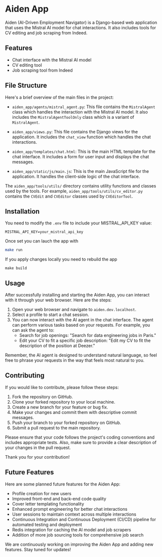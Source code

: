 # Aiden App

Aiden (AI-Driven Employment Navigator) is a Django-based web application that uses the Mistral AI model for chat interactions. It also includes tools for CV editing and job scraping from Indeed.

## Features

- Chat interface with the Mistral AI model
- CV editing tool
- Job scraping tool from Indeed

## File Structure

Here's a brief overview of the main files in the project:

- `aiden_app/agents/mistral_agent.py`: This file contains the `MistralAgent` class which handles the interaction with the Mistral AI model. It also includes the `MistralAgentToolOnly` class which is a variant of `MistralAgent`.

- `aiden_app/views.py`: This file contains the Django views for the application. It includes the `chat_view` function which handles the chat interactions.

- `aiden_app/templates/chat.html`: This is the main HTML template for the chat interface. It includes a form for user input and displays the chat messages.

- `aiden_app/static/js/main.js`: This is the main JavaScript file for the application. It handles the client-side logic of the chat interface.

The `aiden_app/tools/utils/` directory contains utility functions and classes used by the tools. For example, `aiden_app/tools/utils/cv_editor.py` contains the `CVEdit` and `CVEditor` classes used by `CVEditorTool`.

## Installation

You need to modify the `.env` file to include your MISTRAL_API_KEY value:

```
MISTRAL_API_KEY=your_mistral_api_key
```

Once set you can lauch the app with
```bash
make run
```
If you apply changes locally you need to rebuild the app

```
make build
```

## Usage

After successfully installing and starting the Aiden App, you can interact with it through your web browser. Here are the steps:

1. Open your web browser and navigate to `aiden.dev.localhost`.
2. Select a profile to start a chat session.
3. You can now interact with the AI agent in the chat interface. The agent can perform various tasks based on your requests. For example, you can ask the agent to:
   - Search for job openings: "Search for data engineering jobs in Paris."
   - Edit your CV to fit a specific job description: "Edit my CV to fit the description of the position at Deezer."

Remember, the AI agent is designed to understand natural language, so feel free to phrase your requests in the way that feels most natural to you.

## Contributing
If you would like to contribute, please follow these steps:

1. Fork the repository on GitHub.
2. Clone your forked repository to your local machine.
3. Create a new branch for your feature or bug fix.
4. Make your changes and commit them with descriptive commit messages.
5. Push your branch to your forked repository on GitHub.
6. Submit a pull request to the main repository.

Please ensure that your code follows the project's coding conventions and includes appropriate tests. Also, make sure to provide a clear description of your changes in the pull request.

Thank you for your contribution!

## Future Features
Here are some planned future features for the Aiden App:
- Profile creation for new users
- Improved front-end and back-end code quality
- Cover letter templating functionality
- Enhanced prompt engineering for better chat interactions
- User sessions to maintain context across multiple interactions
- Continuous Integration and Continuous Deployment (CI/CD) pipeline for automated testing and deployment
- Redis integration for caching the AI model and job scrapers
- Addition of more job sourcing tools for comprehensive job search

We are continuously working on improving the Aiden App and adding new features. Stay tuned for updates!
